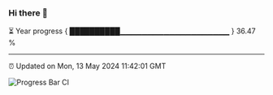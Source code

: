 ### Hi there 👋

⏳ Year progress { ██████████▁▁▁▁▁▁▁▁▁▁▁▁▁▁▁▁▁▁▁▁ } 36.47 %

---

⏰ Updated on Mon, 13 May 2024 11:42:01 GMT

![Progress Bar CI](https://github.com/IshwaranRudhara/GIT-ACTION/workflows/Progress%20Bar%20CI/badge.svg)
